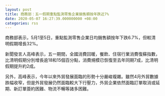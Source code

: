 ```yaml
---
layout: post
title: 商務部：五一假期重點監測零售企業銷售額按年跌近7%
date: 2020-05-07 16:27:39.000000000 +08:00
categories: rss
---
```


商務部表示，5月1至5日，重點監測零售企業日均銷售額按年下跌6.7%，但較清明假期增長32%。

新聞發言人高峰表示，五一期間，全國消費回暖，餐飲、住宿行業消費復蘇指數，比清明假期分別增長逾18和15個百分點，消費規模已恢復至去年同期7成，比清明假期提升約2成。

另外，高峰表示，今年以來外貿發展面臨的形勢十分嚴峻複雜。雖然4月外貿數據跌幅收窄，但是外貿發展仍然面臨較大下行壓力，外貿企業依然面臨訂單取消或延期、新訂單簽約困難、物流不暢等諸多困難。
